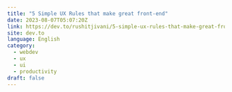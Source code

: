 ```yaml
---
title: "5 Simple UX Rules that make great front-end"
date: 2023-08-07T05:07:20Z
link: https://dev.to/rushitjivani/5-simple-ux-rules-that-make-great-front-end-3dgl?utm_medium=RSS&utm_source=news.12bit.vn
site: dev.to
language: English
category:
  - webdev
  - ux
  - ui
  - productivity
draft: false
---
```

